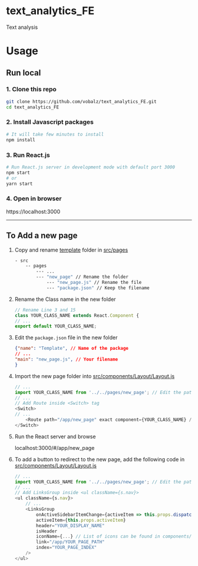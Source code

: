 # text_analytics_FE
Text analysis

# Usage

## Run local

### 1. Clone this repo

```bash
git clone https://github.com/vobalz/text_analytics_FE.git
cd text_analytics_FE
```

### 2. Install Javascript packages

```bash
# It will take few minutes to install
npm install
```

### 3. Run React.js

```bash
# Run React.js server in development mode with default port 3000
npm start
# or
yarn start
```

### 4. Open in browser

https://localhost:3000

---
## To Add a new page

1. Copy and rename [template](src/pages/template) folder in [src/pages](src/pages)
    ```bash
    - src
        -- pages
            --- ...
            --- "new_page" // Rename the folder
                --- "new_page.js" // Rename the file
                --- "package.json" // Keep the filename
    ```
2. Rename the Class name in the new folder
    ```javascript
    // Rename Line 3 and 15
    class YOUR_CLASS_NAME extends React.Component {
    // ...
    export default YOUR_CLASS_NAME;
    ```
3. Edit the `package.json` file in the new folder
    ```json
    {"name": "Template", // Name of the package
    // ...
    "main": "new_page.js", // Your filename
    }
    ```
4. Import the new page folder into [src/components/Layout/Layout.js](src/components/Layout/Layout.js)
    ```javascript
    // ...
    import YOUR_CLASS_NAME from '../../pages/new_page'; // Edit the path to your new page
    // ...
    // Add Route inside <Switch> tag
    <Switch>
    // ...
        <Route path="/app/new_page" exact component={YOUR_CLASS_NAME} />
    </Switch>
    ```
5. Run the React server and browse

    <a>localhost:3000/#/app/new_page</a>

6. To add a button to redirect to the new page, add the following code in [src/components/Layout/Layout.js](src/components/Layout/Layout.js)
    ```javascript
    // ...
    import YOUR_CLASS_NAME from '../../pages/new_page'; // Edit the path to your new page
    // ...
    // Add LinksGroup inside <ul className={s.nav}>
    <ul className={s.nav}>
        // ...
        <LinksGroup
            onActiveSidebarItemChange={activeItem => this.props.dispatch(changeActiveSidebarItem(activeItem))}
            activeItem={this.props.activeItem}
            header="YOUR_DISPLAY_NAME" 
            isHeader
            iconName={...} // List of icons can be found in components/Icons
            link="/app/YOUR_PAGE_PATH" 
            index="YOUR_PAGE_INDEX"
        />
    </ul>
    ```